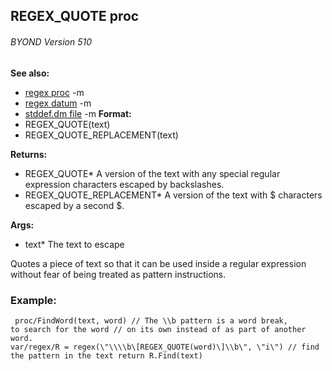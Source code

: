 ## REGEX_QUOTE proc 
###### BYOND Version 510
**See also:**
*   [regex proc](/ref/proc/regex.md) -m
*   [regex datum](/ref/regex.md) -m
*   [stddef.dm file](/ref/%7B%7Bappendix%7D%7D/stddef%2edm.md) -m<!-- -->
**Format:**
*   REGEX_QUOTE(text)
*   REGEX_QUOTE_REPLACEMENT(text)
<!-- -->
**Returns:**
*   REGEX_QUOTE* A version of the text with any special regular
    expression characters escaped by backslashes.
*   REGEX_QUOTE_REPLACEMENT* A version of the text with \$ characters
    escaped by a second \$.
<!-- -->
**Args:**
*   text* The text to escape


Quotes a piece of text so that it can be used inside a regular
expression without fear of being treated as pattern instructions.
### Example:

```
 proc/FindWord(text, word) // The \\b pattern is a word break,
to search for the word // on its own instead of as part of another word.
var/regex/R = regex(\"\\\\b\[REGEX_QUOTE(word)\]\\b\", \"i\") // find
the pattern in the text return R.Find(text) 
```
